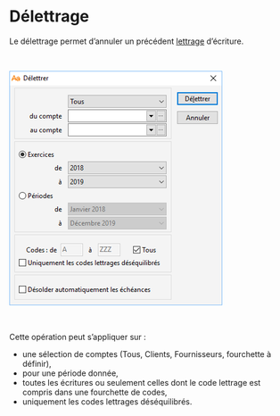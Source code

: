 # Délettrage


Le délettrage permet d’annuler un précédent [lettrage](../1/Introduction.md) 
 d’écriture.


 


![](Delettrage.png)


 


Cette opération peut s’appliquer sur :


* une sélection de 
 comptes (Tous, Clients, Fournisseurs, fourchette à définir),
* pour une période 
 donnée,
* toutes les écritures 
 ou seulement celles dont le code lettrage est compris dans une fourchette 
 de codes,
* uniquement les 
 codes lettrages déséquilibrés.


 






